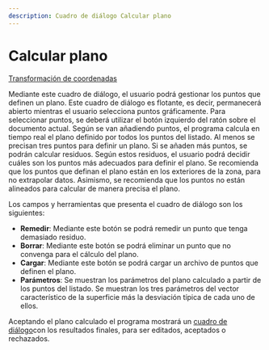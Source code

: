 ```yaml
---
description: Cuadro de diálogo Calcular plano
---
```


# Calcular plano

[Transformación de coordenadas](/mdtopx/otras-herramientas/transformacion-de-coordenadas.md)

Mediante este cuadro de diálogo, el usuario podrá gestionar los puntos que definen un plano. Este cuadro de diálogo es flotante, es decir, permanecerá abierto mientras el usuario selecciona puntos gráficamente. Para seleccionar puntos, se deberá utilizar el botón izquierdo del ratón sobre el documento actual. Según se van añadiendo puntos, el programa calcula en tiempo real el plano definido por todos los puntos del listado. Al menos se precisan tres puntos para definir un plano. Si se añaden más puntos, se podrán calcular residuos. Según estos residuos, el usuario podrá decidir cuáles son los puntos más adecuados para definir el plano. Se recomienda que los puntos que definan el plano están en los exteriores de la zona, para no extrapolar datos. Asimismo, se recomienda que los puntos no están alineados para calcular de manera precisa el plano.

Los campos y herramientas que presenta el cuadro de diálogo son los siguientes:

* **Remedir**: Mediante este botón se podrá remedir un punto que tenga demasiado residuo.
* **Borrar**: Mediante este botón se podrá eliminar un punto que no convenga para el cálculo del plano.
* **Cargar**: Mediante este botón se podrá cargar un archivo de puntos que definen el plano.
* **Parámetros**: Se muestran los parámetros del plano calculado a partir de los puntos del listado. Se muestran los tres parámetros del vector característico de la superficie más la desviación típica de cada uno de ellos.

Aceptando el plano calculado el programa mostrará un [cuadro de diálogo](resultados-de-plano-calculado.md)con los resultados finales, para ser editados, aceptados o rechazados.

